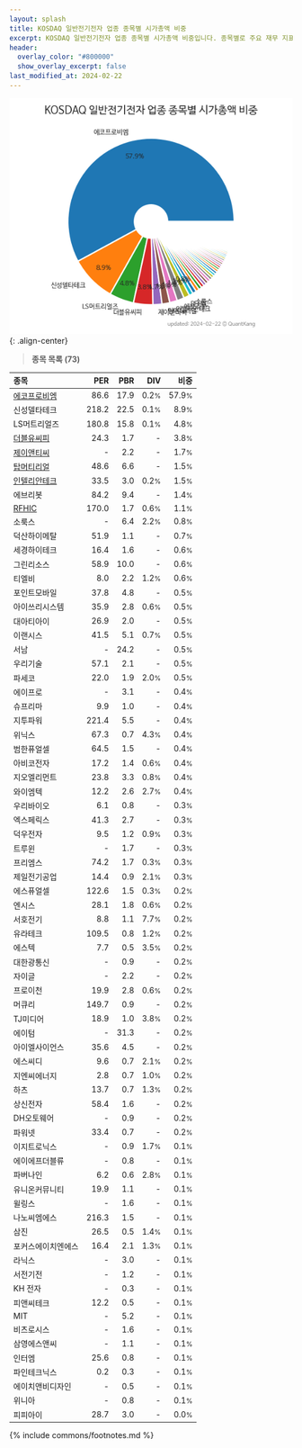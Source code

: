 ```yaml
---
layout: splash
title: KOSDAQ 일반전기전자 업종 종목별 시가총액 비중
excerpt: KOSDAQ 일반전기전자 업종 종목별 시가총액 비중입니다. 종목별로 주요 재무 지표를 함께 표시합니다.
header:
  overlay_color: "#800000"
  show_overlay_excerpt: false
last_modified_at: 2024-02-22
---
```



![KOSDAQ 일반전기전자 업종 종목별 시가총액 비중](/stats/sector/images/kosdaq_업종_일반전기전자_종목.png){: .align-center}


> **종목 목록 (73)**<a id="list"></a>

| **종목** | **PER** | **PBR** | **DIV** | **비중** |
| :------- | ------: | ------: | ------: | -------: |
| [에코프로비엠](/247540/) | 86.6 | 17.9 | 0.2<small>%</small> | 57.9<small>%</small> |
| 신성델타테크 | 218.2 | 22.5 | 0.1<small>%</small> | 8.9<small>%</small> |
| LS머트리얼즈 | 180.8 | 15.8 | 0.1<small>%</small> | 4.8<small>%</small> |
| [더블유씨피](/393890/) | 24.3 | 1.7 | - | 3.8<small>%</small> |
| [제이앤티씨](/204270/) | - | 2.2 | - | 1.7<small>%</small> |
| [탑머티리얼](/360070/) | 48.6 | 6.6 | - | 1.5<small>%</small> |
| [인텔리안테크](/189300/) | 33.5 | 3.0 | 0.2<small>%</small> | 1.5<small>%</small> |
| 에브리봇 | 84.2 | 9.4 | - | 1.4<small>%</small> |
| [RFHIC](/218410/) | 170.0 | 1.7 | 0.6<small>%</small> | 1.1<small>%</small> |
| 소룩스 | - | 6.4 | 2.2<small>%</small> | 0.8<small>%</small> |
| 덕산하이메탈 | 51.9 | 1.1 | - | 0.7<small>%</small> |
| 세경하이테크 | 16.4 | 1.6 | - | 0.6<small>%</small> |
| 그린리소스 | 58.9 | 10.0 | - | 0.6<small>%</small> |
| 티엘비 | 8.0 | 2.2 | 1.2<small>%</small> | 0.6<small>%</small> |
| 포인트모바일 | 37.8 | 4.8 | - | 0.5<small>%</small> |
| 아이쓰리시스템 | 35.9 | 2.8 | 0.6<small>%</small> | 0.5<small>%</small> |
| 대아티아이 | 26.9 | 2.0 | - | 0.5<small>%</small> |
| 이랜시스 | 41.5 | 5.1 | 0.7<small>%</small> | 0.5<small>%</small> |
| 서남 | - | 24.2 | - | 0.5<small>%</small> |
| 우리기술 | 57.1 | 2.1 | - | 0.5<small>%</small> |
| 파세코 | 22.0 | 1.9 | 2.0<small>%</small> | 0.5<small>%</small> |
| 에이프로 | - | 3.1 | - | 0.4<small>%</small> |
| 슈프리마 | 9.9 | 1.0 | - | 0.4<small>%</small> |
| 지투파워 | 221.4 | 5.5 | - | 0.4<small>%</small> |
| 위닉스 | 67.3 | 0.7 | 4.3<small>%</small> | 0.4<small>%</small> |
| 범한퓨얼셀 | 64.5 | 1.5 | - | 0.4<small>%</small> |
| 아비코전자 | 17.2 | 1.4 | 0.6<small>%</small> | 0.4<small>%</small> |
| 지오엘리먼트 | 23.8 | 3.3 | 0.8<small>%</small> | 0.4<small>%</small> |
| 와이엠텍 | 12.2 | 2.6 | 2.7<small>%</small> | 0.4<small>%</small> |
| 우리바이오 | 6.1 | 0.8 | - | 0.3<small>%</small> |
| 엑스페릭스 | 41.3 | 2.7 | - | 0.3<small>%</small> |
| 덕우전자 | 9.5 | 1.2 | 0.9<small>%</small> | 0.3<small>%</small> |
| 트루윈 | - | 1.7 | - | 0.3<small>%</small> |
| 프리엠스 | 74.2 | 1.7 | 0.3<small>%</small> | 0.3<small>%</small> |
| 제일전기공업 | 14.4 | 0.9 | 2.1<small>%</small> | 0.3<small>%</small> |
| 에스퓨얼셀 | 122.6 | 1.5 | 0.3<small>%</small> | 0.2<small>%</small> |
| 엔시스 | 28.1 | 1.8 | 0.6<small>%</small> | 0.2<small>%</small> |
| 서호전기 | 8.8 | 1.1 | 7.7<small>%</small> | 0.2<small>%</small> |
| 유라테크 | 109.5 | 0.8 | 1.2<small>%</small> | 0.2<small>%</small> |
| 에스텍 | 7.7 | 0.5 | 3.5<small>%</small> | 0.2<small>%</small> |
| 대한광통신 | - | 0.9 | - | 0.2<small>%</small> |
| 자이글 | - | 2.2 | - | 0.2<small>%</small> |
| 프로이천 | 19.9 | 2.8 | 0.6<small>%</small> | 0.2<small>%</small> |
| 머큐리 | 149.7 | 0.9 | - | 0.2<small>%</small> |
| TJ미디어 | 18.9 | 1.0 | 3.8<small>%</small> | 0.2<small>%</small> |
| 에이텀 | - | 31.3 | - | 0.2<small>%</small> |
| 아이엘사이언스 | 35.6 | 4.5 | - | 0.2<small>%</small> |
| 에스씨디 | 9.6 | 0.7 | 2.1<small>%</small> | 0.2<small>%</small> |
| 지엔씨에너지 | 2.8 | 0.7 | 1.0<small>%</small> | 0.2<small>%</small> |
| 하츠 | 13.7 | 0.7 | 1.3<small>%</small> | 0.2<small>%</small> |
| 상신전자 | 58.4 | 1.6 | - | 0.2<small>%</small> |
| DH오토웨어 | - | 0.9 | - | 0.2<small>%</small> |
| 파워넷 | 33.4 | 0.7 | - | 0.2<small>%</small> |
| 이지트로닉스 | - | 0.9 | 1.7<small>%</small> | 0.1<small>%</small> |
| 에이에프더블류 | - | 0.8 | - | 0.1<small>%</small> |
| 파버나인 | 6.2 | 0.6 | 2.8<small>%</small> | 0.1<small>%</small> |
| 유니온커뮤니티 | 19.9 | 1.1 | - | 0.1<small>%</small> |
| 윌링스 | - | 1.6 | - | 0.1<small>%</small> |
| 나노씨엠에스 | 216.3 | 1.5 | - | 0.1<small>%</small> |
| 삼진 | 26.5 | 0.5 | 1.4<small>%</small> | 0.1<small>%</small> |
| 포커스에이치엔에스 | 16.4 | 2.1 | 1.3<small>%</small> | 0.1<small>%</small> |
| 라닉스 | - | 3.0 | - | 0.1<small>%</small> |
| 서전기전 | - | 1.2 | - | 0.1<small>%</small> |
| KH 전자 | - | 0.3 | - | 0.1<small>%</small> |
| 피앤씨테크 | 12.2 | 0.5 | - | 0.1<small>%</small> |
| MIT | - | 5.2 | - | 0.1<small>%</small> |
| 비츠로시스 | - | 1.6 | - | 0.1<small>%</small> |
| 삼영에스앤씨 | - | 1.1 | - | 0.1<small>%</small> |
| 인터엠 | 25.6 | 0.8 | - | 0.1<small>%</small> |
| 파인테크닉스 | 0.2 | 0.3 | - | 0.1<small>%</small> |
| 에이치앤비디자인 | - | 0.5 | - | 0.1<small>%</small> |
| 위니아 | - | 0.8 | - | 0.1<small>%</small> |
| 피피아이 | 28.7 | 3.0 | - | 0.0<small>%</small> |

{% include commons/footnotes.md %}